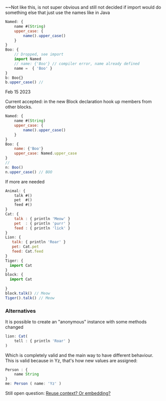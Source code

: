 ~~Not like this, is not super obvious and still not decided if import would do something else that just use the names like in Java

```js
Named: {
    name #(String)
    upper_case: {
        name().upper_case()
    }
}
Boo: {
    // Dropped, see import
    import Named
    // name: {'Boo'} // compiler error, name already defined
    name =  { 'Boo' } 
}
b: Boo{}
b.upper_case() // 

```

Feb 15 2023

Current accepted: in the new Block declaration hook up members from other blocks.


```javascript
Named: {
    name #(String)
    upper_case: {
        name().upper_case()
    }
}
Boo: {
    name: {'Boo'}
    upper_case: Named.upper_case
}
//
n: Boo()
n.upper_case() // BOO
```

If more are needed 

```javascript
Animal: {
    talk #()
    pet  #()
    feed #()
}
Cat: {
    talk : { println 'Meow' }
    pet  : { println 'purr' }
    feed : { println 'lick' }
}
Lion: {
   talk: { println 'Roar' }
   pet: Cat.pet
   feed: Cat.feed
}
Tiger: {
  import Cat
}
block: {
  import Cat
  
}
block.talk() // Meow
Tiger().talk() // Meow
```

### Alternatives

It is possible to create an "anonymous" instance with some methods changed

```javascript
lion: Cat(
    tell : { println 'Roar' } 
)
```
Which is completely valid and the main way to have different behaviour. This is valid because in Yz, that's how new values are assigned: 

```javascript
Person : {
    name String
}
me: Person ( name: 'Yz' )
```

Still open question: [Reuse context? Or embedding?](../Questions/Reuse%20context?%20Or%20embedding?.md)
